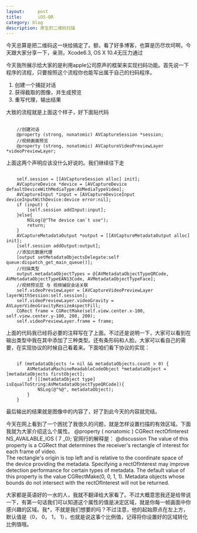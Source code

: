 ```yaml
---
layout:     post
title:      iOS-QR
category: blog
description: 原生的二维码扫描
---
```

今天总算是把二维码这一块给搞定了。额，看了好多博客，也算是历尽坎坷啊，今天跟大家分享一下，亲测，Xcode6.3, OS X 10.4无压力通过

今天我所展示给大家的是利用apple公司原声的框架来实现扫码功能。首先说一下程序的流程，只要按照这个流程你也能写出属于自己的扫码程序。
<ol>
	<li>创建一个捕捉对话</li>
	<li>获得截取的图像，并生成预览</li>
	<li>重写代理，输出结果</li>
</ol>

大致的流程就是上面这个样子，好下面贴代码

<code>
	//创建对话
	@property (strong, nonatomic) AVCaptureSession *session;
	//视频画面预览
	@property (strong, nonatomic) AVCaptureVideoPreviewLayer *videoPreviewLayer;
</code>

上面这两个声明应该没什么好说的。我们继续往下走

<code>
	self.session = [[AVCaptureSession alloc] init];
    AVCaptureDevice *device = [AVCaptureDevice defaultDeviceWithMediaType:AVMediaTypeVideo];
    AVCaptureInput *input = [AVCaptureDeviceInput deviceInputWithDevice:device error:nil];
    if (input) {
        [self.session addInput:input];
    }else{
        NSLog(@"The device can`t use");
        return;
    }
    AVCaptureMetadataOutput *output = [[AVCaptureMetadataOutput alloc] init];
    [self.session addOutput:output];
    //添加元数据代理
    [output setMetadataObjectsDelegate:self queue:dispatch_get_main_queue()];
    //扫描类型
    output.metadataObjectTypes = @[AVMetadataObjectTypeQRCode, AVMetadataObjectTypeEAN13Code, AVMetadataObjectTypeFace];
    //视频预览层 与 视频捕捉会话关联
    self.videoPreviewLayer = [AVCaptureVideoPreviewLayer layerWithSession:self.session];
    self.videoPreviewLayer.videoGravity = AVLayerVideoGravityResizeAspectFill;
    CGRect frame = CGRectMake(self.view.center.x-100, self.view.center.y-100, 200, 200);
    self.videoPreviewLayer.frame = frame;
</code>

上面的代码我已经将必要的注释写在了上面。不过还是说明一下，大家可以看到在输出类型中我在其中添加了三种类型。还有条形码和人脸。大家可以看自己的需要，在实现协议的时候自己看着来。下面咱们看下协议的实现：

<code>
	if (metadataObjects != nil && metadataObjects.count > 0) {
        AVMetadataMachineReadableCodeObject *metadataObject = [metadataObjects firstObject];
        if ([[metadataObject type] isEqualToString:AVMetadataObjectTypeQRCode]){
            NSLog(@"%@", metadataObject);
        }
    }
</code>

最后输出的结果就是图像中的内容了，好了到此今天的内容就完结。

今天在网上看到了一个困扰了我很久的问题，就是怎样设置扫描的有效区域。下面我就为大家介绍这么个属性。
@property ( nonatomic ) CGRect rectOfInterest NS_AVAILABLE_IOS ( 7 _0);
官网行的解释是：
@discussion
The value of this property is a CGRect that determines the receiver's rectangle of interest for each frame of video.  
The rectangle's origin is top left and is relative to the coordinate space of the device providing the metadata.  Specifying 
a rectOfInterest may improve detection performance for certain types of metadata. The default value of this property is the 
value CGRectMake(0, 0, 1, 1).  Metadata objects whose bounds do not intersect with the rectOfInterest will not be returned.

大家都是英语好的一水的人，我就不翻译给大家看了。不过大概意思我还是给带说一下，有第一句话我们可以知道这个属性的值是决定区域，就是你每一帧画面中你感兴趣的区域。我*，不就是我们想要的吗？不过注意，他的起始原点在左上方，默认值是（0， 0， 1， 1），也就是说这事个比例值，记得将你设置好的区域转化比例值哦。